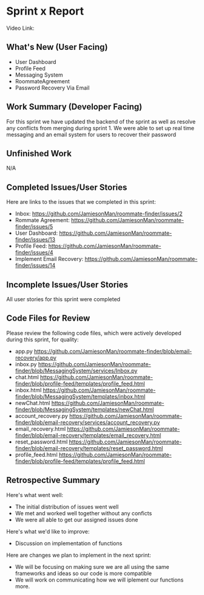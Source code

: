# Sprint x Report 
Video Link: 
## What's New (User Facing)
 * User Dashboard
 * Profile Feed
 * Messaging System
 * RoommateAgreement
 * Password Recovery Via Email

## Work Summary (Developer Facing)
For this sprint we have updated the backend of the sprint as well as resolve any conflicts from merging during sprint 1. We were able to set up real time messaging and an email system for users to recover their password

## Unfinished Work
N/A

## Completed Issues/User Stories
Here are links to the issues that we completed in this sprint:

 * Inbox: https://github.com/JamiesonMan/roommate-finder/issues/2
 * Rommate Agreement: https://github.com/JamiesonMan/roommate-finder/issues/5
 * User Dashboard: https://github.com/JamiesonMan/roommate-finder/issues/13
 * Profile Feed: https://github.com/JamiesonMan/roommate-finder/issues/4
 * Implement Email Recovery: https://github.com/JamiesonMan/roommate-finder/issues/14

 ## Incomplete Issues/User Stories
 All user stories for this sprint were completed

## Code Files for Review
Please review the following code files, which were actively developed during this sprint, for quality:
 * app.py https://github.com/JamiesonMan/roommate-finder/blob/email-recovery/app.py
 * inbox.py https://github.com/JamiesonMan/roommate-finder/blob/MessagingSystem/services/Inbox.py
 * chat.html https://github.com/JamiesonMan/roommate-finder/blob/profile-feed/templates/profile_feed.html
 * inbox.html https://github.com/JamiesonMan/roommate-finder/blob/MessagingSystem/templates/inbox.html
 * newChat.html https://github.com/JamiesonMan/roommate-finder/blob/MessagingSystem/templates/newChat.html
 * account_recovery.py https://github.com/JamiesonMan/roommate-finder/blob/email-recovery/services/account_recovery.py
 * email_recovery.html https://github.com/JamiesonMan/roommate-finder/blob/email-recovery/templates/email_recovery.html
 * reset_password.html https://github.com/JamiesonMan/roommate-finder/blob/email-recovery/templates/reset_password.html
 * profile_feed.html https://github.com/JamiesonMan/roommate-finder/blob/profile-feed/templates/profile_feed.html
 
## Retrospective Summary
Here's what went well:
  * The initial distribution of issues went well
  * We met and worked well together without any conficts
  * We were all able to get our assigned issues done
 
Here's what we'd like to improve:
   * Discussion on implementation of functions
  
Here are changes we plan to implement in the next sprint:
   * We will be focusing on making sure we are all using the same frameworks and ideas so our code is more compatible
   * We will work on communicating how we will iplement our functions more.
